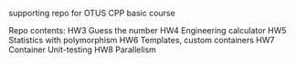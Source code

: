 supporting repo for OTUS CPP basic course<br/>


Repo contents:
HW3 Guess the number
HW4 Engineering calculator
HW5 Statistics with polymorphism 
HW6 Templates, custom containers
HW7 Container Unit-testing
HW8 Parallelism 
